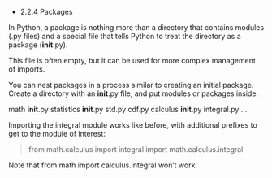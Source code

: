 * 2.2.4 Packages

In Python, a package is nothing more than a directory that contains modules (.py files) and a special file that tells Python to treat the directory as a package (__init__.py). 

This file is often empty, but it can be used for more complex management of imports. 

You can nest packages in a process similar to creating an initial package. Create a directory with an __init__.py file, and put modules or packages inside:

math
	__init__.py
	statistics
		__init__.py
		std.py
		cdf.py
	calculus
		__init__.py
		integral.py
	...

Importing the integral module works like before, with additional prefixes to get to the module of interest:

> from math.calculus import integral
> import math.calculus.integral

Note that from math import calculus.integral won’t work.


